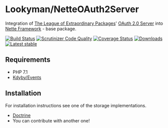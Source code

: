 Lookyman/NetteOAuth2Server
==========================

Integration of [The League of Extraordinary Packages](https://thephpleague.com/)' [OAuth 2.0 Server](https://oauth2.thephpleague.com/) into [Nette Framework](https://nette.org/) - base package.

[![Build Status](https://travis-ci.org/lookyman/nette-oauth2-server.svg?branch=master)](https://travis-ci.org/lookyman/nette-oauth2-server)
[![Scrutinizer Code Quality](https://scrutinizer-ci.com/g/lookyman/nette-oauth2-server/badges/quality-score.png?b=master)](https://scrutinizer-ci.com/g/lookyman/nette-oauth2-server/?branch=master)
[![Coverage Status](https://coveralls.io/repos/github/lookyman/nette-oauth2-server/badge.svg?branch=master)](https://coveralls.io/github/lookyman/nette-oauth2-server?branch=master)
[![Downloads](https://img.shields.io/packagist/dt/lookyman/nette-oauth2-server.svg)](https://packagist.org/packages/lookyman/nette-oauth2-server)
[![Latest stable](https://img.shields.io/packagist/v/lookyman/nette-oauth2-server.svg)](https://packagist.org/packages/lookyman/nette-oauth2-server)


Requirements
------------

- PHP 7.1
- [Kdyby/Events](https://github.com/Kdyby/Events)


Installation
------------

For installation instructions see one of the storage implementations.

- [Doctrine](https://github.com/lookyman/nette-oauth2-server-doctrine)
- You can contribute with another one!
